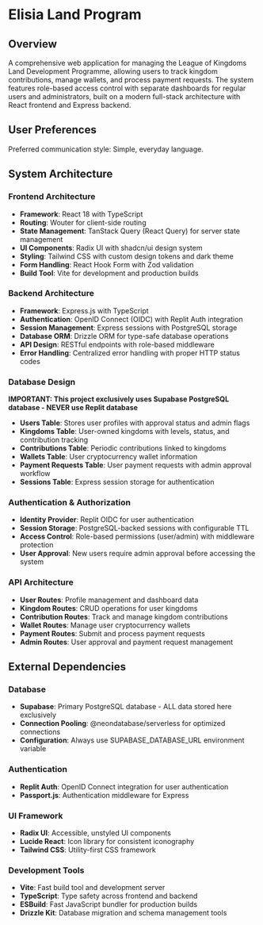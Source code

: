# Elisia Land Program

## Overview

A comprehensive web application for managing the League of Kingdoms Land Development Programme, allowing users to track kingdom contributions, manage wallets, and process payment requests. The system features role-based access control with separate dashboards for regular users and administrators, built on a modern full-stack architecture with React frontend and Express backend.

## User Preferences

Preferred communication style: Simple, everyday language.

## System Architecture

### Frontend Architecture
- **Framework**: React 18 with TypeScript
- **Routing**: Wouter for client-side routing
- **State Management**: TanStack Query (React Query) for server state management
- **UI Components**: Radix UI with shadcn/ui design system
- **Styling**: Tailwind CSS with custom design tokens and dark theme
- **Form Handling**: React Hook Form with Zod validation
- **Build Tool**: Vite for development and production builds

### Backend Architecture
- **Framework**: Express.js with TypeScript
- **Authentication**: OpenID Connect (OIDC) with Replit Auth integration
- **Session Management**: Express sessions with PostgreSQL storage
- **Database ORM**: Drizzle ORM for type-safe database operations
- **API Design**: RESTful endpoints with role-based middleware
- **Error Handling**: Centralized error handling with proper HTTP status codes

### Database Design
**IMPORTANT: This project exclusively uses Supabase PostgreSQL database - NEVER use Replit database**

- **Users Table**: Stores user profiles with approval status and admin flags
- **Kingdoms Table**: User-owned kingdoms with levels, status, and contribution tracking
- **Contributions Table**: Periodic contributions linked to kingdoms
- **Wallets Table**: User cryptocurrency wallet information
- **Payment Requests Table**: User payment requests with admin approval workflow
- **Sessions Table**: Express session storage for authentication

### Authentication & Authorization
- **Identity Provider**: Replit OIDC for user authentication
- **Session Storage**: PostgreSQL-backed sessions with configurable TTL
- **Access Control**: Role-based permissions (user/admin) with middleware protection
- **User Approval**: New users require admin approval before accessing the system

### API Architecture
- **User Routes**: Profile management and dashboard data
- **Kingdom Routes**: CRUD operations for user kingdoms
- **Contribution Routes**: Track and manage kingdom contributions
- **Wallet Routes**: Manage user cryptocurrency wallets
- **Payment Routes**: Submit and process payment requests
- **Admin Routes**: User approval and payment request management

## External Dependencies

### Database
- **Supabase**: Primary PostgreSQL database - ALL data stored here exclusively
- **Connection Pooling**: @neondatabase/serverless for optimized connections
- **Configuration**: Always use SUPABASE_DATABASE_URL environment variable

### Authentication
- **Replit Auth**: OpenID Connect integration for user authentication
- **Passport.js**: Authentication middleware for Express

### UI Framework
- **Radix UI**: Accessible, unstyled UI components
- **Lucide React**: Icon library for consistent iconography
- **Tailwind CSS**: Utility-first CSS framework

### Development Tools
- **Vite**: Fast build tool and development server
- **TypeScript**: Type safety across frontend and backend
- **ESBuild**: Fast JavaScript bundler for production builds
- **Drizzle Kit**: Database migration and schema management tools